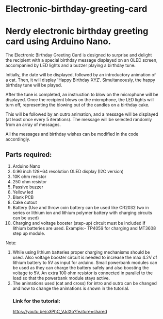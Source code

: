 # Electronic-birthday-greeting-card

# Nerdy electronic birthday greeting card using Arduino Nano.

The Electronic Birthday Greeting Card is designed to surprise and delight the recipient with a special birthday message displayed on an OLED screen, accompanied by LED lights and a buzzer playing a birthday tune.

Initially, the date will be displayed, followed by an introductory animation of a cat. Then, it will display 'Happy Birthday XYZ'. Simultaneously, the happy birthday tune will be played.

After the tune is completed, an instruction to blow on the microphone will be displayed. Once the recipient blows on the microphone, the LED lights will turn off, representing the blowing out of the candles on a birthday cake.

This will be followed by an outro animation, and a message will be displayed (at least once every 5 iterations). The message will be selected randomly from an array of messages.

All the messages and birthday wishes can be modified in the code accordingly.

## Parts required:
1) Arduino Nano
2) 0.96 inch 128*64 resolution OLED display (I2C version)
3) 10K ohm resistor
4) 250 ohm resistor
5) Passive buzzer
6) Yellow led
7) Blank PCB
8) Cake cutout
9) Battery (Use and throw coin battery can be used like CR2032 two in series or lithium ion and lithium polymer battery with charging circuits can be used)
10) Charging and voltage booster (step-up) circuit must be included if lithium batteries are used.
    Example:- TP4056 for charging and MT3608 step up module.
    
Note:
1) While using lithium batteries proper charging mechanisms should be used. Also voltage booster circuit is needed to increase the max 4.2V of lithium battery to 5V as input for arduino. Small powerbank modules can be used as they can charge the battery safely and also boosting the voltage to 5V. An extra 100 ohm resistor is connected in parallel to the load so that the powerbank module stays active.
2) The animations used (cat and cross) for intro and outro can be changed and how to change the animations is shown in the tutorial.
   ### Link for the tutorial:
   https://youtu.be/o3PhC_VJdXo?feature=shared


